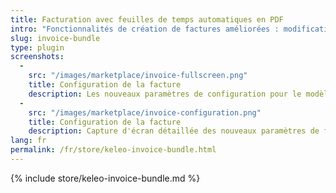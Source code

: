 ```yaml
---
title: Facturation avec feuilles de temps automatiques en PDF
intro: "Fonctionnalités de création de factures améliorées : modification des paramètres régionaux pour les valeurs de devise et de date, vérification automatique de la feuille de temps PDF pour les nouvelles factures."
slug: invoice-bundle
type: plugin
screenshots:
  - 
    src: "/images/marketplace/invoice-fullscreen.png"
    title: Configuration de la facture
    description: Les nouveaux paramètres de configuration pour le modèle d'exportation et la langue de format
  - 
    src: "/images/marketplace/invoice-configuration.png"
    title: Configuration de la facture
    description: Capture d'écran détaillée des nouveaux paramètres de facture pour la langue de format et le modèle d'exportation
lang: fr
permalink: /fr/store/keleo-invoice-bundle.html
---
```


{% include store/keleo-invoice-bundle.md %}
